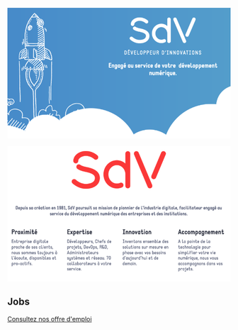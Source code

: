 [![](assets/header.png)](https://www.sdv.fr/)

[![](assets/presentation.png)](https://www.sdv.fr/)

## Jobs

[Consultez nos offre d'emploi](https://github.com/SDV-Plurimedia/jobs)